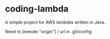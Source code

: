 # coding-lambda
A simple project for AWS lambdas written in Java.

Need to [remote "origin"] / url in .git/config